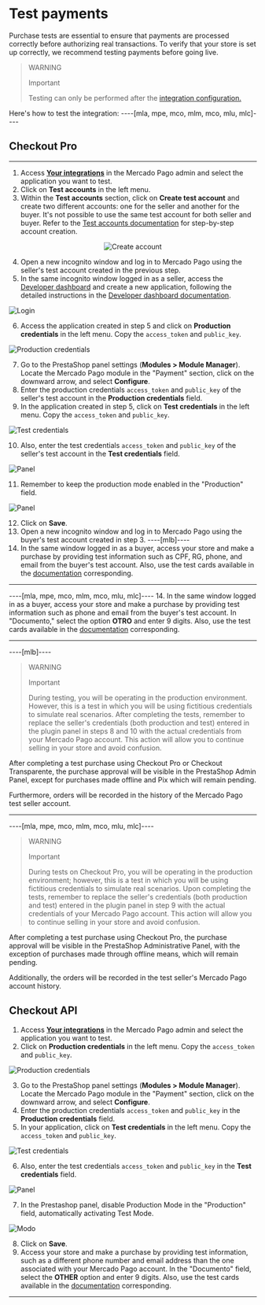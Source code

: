 # Test payments

Purchase tests are essential to ensure that payments are processed correctly before authorizing real transactions. To verify that your store is set up correctly, we recommend testing payments before going live.

> WARNING
>
> Important
>
> Testing can only be performed after the [integration configuration.](/developers/en/docs/prestashop/integration)

Here's how to test the integration:
----[mla, mpe, mco, mlm, mco, mlu, mlc]----
## Checkout Pro

------------
1. Access **[Your integrations](https://www.mercadopago[FAKER][URL][DOMAIN]/developers/panel/app)** in the Mercado Pago admin and select the application you want to test.
2. Click on **Test accounts** in the left menu.
3. Within the **Test accounts** section, click on **Create test account** and create two different accounts: one for the seller and another for the buyer. It's not possible to use the same test account for both seller and buyer. Refer to the [Test accounts documentation](/developers/en/docs/prestashop/additional-content/your-integrations/test/accounts) for step-by-step account creation.

<center>

![Create account](/images/prestashop/test-create-account-es.gif)

</center>

4. Open a new incognito window and log in to Mercado Pago using the seller's test account created in the previous step.
5. In the same incognito window logged in as a seller, access the [Developer dashboard](https://www.mercadopago[FAKER][URL][DOMAIN]/developers/panel/app) and create a new application, following the detailed instructions in the [Developer dashboard documentation](/developers/en/docs/prestashop/additional-content/your-integrations/dashboard).

![Login](/images/prestashop/test-login-esp.gif)

6. Access the application created in step 5 and click on **Production credentials** in the left menu. Copy the `access_token` and `public_key`.

![Production credentials](/images/prestashop/test-prod-credentials-es.png)

7. Go to the PrestaShop panel settings (**Modules > Module Manager**). Locate the Mercado Pago module in the "Payment" section, click on the downward arrow, and select **Configure**.
8. Enter the production credentials `access_token` and `public_key` of the seller's test account in the **Production credentials** field.
9. In the application created in step 5, click on **Test credentials** in the left menu. Copy the `access_token` and `public_key`.

![Test credentials](/images/prestashop/test-test-credentials-es.png)

10. Also, enter the test credentials `access_token` and `public_key` of the seller's test account in the **Test credentials** field.

![Panel](/images/prestashop/test-prestashop-es.png)

11. Remember to keep the production mode enabled in the "Production" field.

![Panel](/images/prestashop/test-prestashop-modeprod-es.png)

12. Click on **Save**.
13. Open a new incognito window and log in to Mercado Pago using the buyer's test account created in step 3.
----[mlb]----
14. In the same window logged in as a buyer, access your store and make a purchase by providing test information such as CPF, RG, phone, and email from the buyer's test account. Also, use the test cards available in the [documentation](/developers/en/docs/prestashop/additional-content/your-integrations/test/cards) corresponding.

------------
----[mla, mpe, mco, mlm, mco, mlu, mlc]----
14. In the same window logged in as a buyer, access your store and make a purchase by providing test information such as phone and email from the buyer's test account. In "Documento," select the option **OTRO** and enter 9 digits. Also, use the test cards available in the [documentation](/developers/en/docs/prestashop/additional-content/your-integrations/test/cards) corresponding.

------------
----[mlb]----
> WARNING
>
> Important
>
> During testing, you will be operating in the production environment. However, this is a test in which you will be using fictitious credentials to simulate real scenarios. After completing the tests, remember to replace the seller's credentials (both production and test) entered in the plugin panel in steps 8 and 10 with the actual credentials from your Mercado Pago account. This action will allow you to continue selling in your store and avoid confusion.

After completing a test purchase using Checkout Pro or Checkout Transparente, the purchase approval will be visible in the PrestaShop Admin Panel, except for purchases made offline and Pix which will remain pending.

Furthermore, orders will be recorded in the history of the Mercado Pago test seller account.

------------
----[mla, mpe, mco, mlm, mco, mlu, mlc]----
> WARNING
> 
> Important
>
> During tests on Checkout Pro, you will be operating in the production environment; however, this is a test in which you will be using fictitious credentials to simulate real scenarios. Upon completing the tests, remember to replace the seller's credentials (both production and test) entered in the plugin panel in step 9 with the actual credentials of your Mercado Pago account. This action will allow you to continue selling in your store and avoid confusion.

After completing a test purchase using Checkout Pro, the purchase approval will be visible in the PrestaShop Administrative Panel, with the exception of purchases made through offline means, which will remain pending.

Additionally, the orders will be recorded in the test seller's Mercado Pago account history.

## Checkout API

1. Access **[Your integrations](https://www.mercadopago[FAKER][URL][DOMAIN]/developers/panel/app)** in the Mercado Pago admin and select the application you want to test.
2. Click on **Production credentials** in the left menu. Copy the `access_token` and `public_key`.

![Production credentials](/images/prestashop/test-prod-credentials-api-es.png)

3. Go to the PrestaShop panel settings (**Modules > Module Manager**). Locate the Mercado Pago module in the "Payment" section, click on the downward arrow, and select **Configure**.
4. Enter the production credentials `access_token` and `public_key` in the **Production credentials** field.
5. In your application, click on **Test credentials** in the left menu. Copy the `access_token` and `public_key`.

![Test credentials](/images/prestashop/test-test-credentials-api-es.png)

6. Also, enter the test credentials `access_token` and `public_key` in the **Test credentials** field.

![Panel](/images/prestashop/test-prestashop-es.png)

7. In the Prestashop panel, disable Production Mode in the "Production" field, automatically activating Test Mode.

![Modo](/images/prestashop/test-prestashop-testmode-es.png)

8. Click on **Save**.
9. Access your store and make a purchase by providing test information, such as a different phone number and email address than the one associated with your Mercado Pago account. In the "Documento" field, select the **OTHER** option and enter 9 digits. Also, use the test cards available in the [documentation](/developers/en/docs/prestashop/additional-content/your-integrations/test/cards) corresponding.

------------